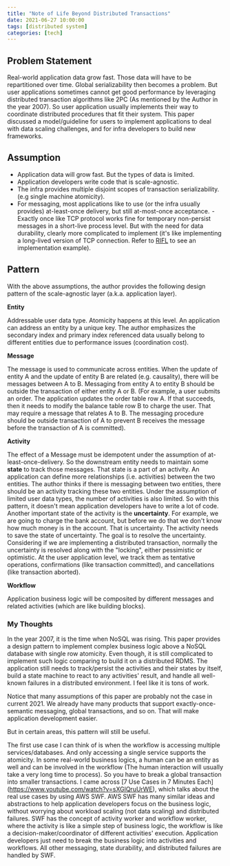 ```yaml
---
title: "Note of Life Beyond Distributed Transactions"
date: 2021-06-27 10:00:00
tags: [distributed system]
categories: [tech]
---
```


## Problem Statement

Real-world application data grow fast. Those data will have to be repartitioned over time. Global serializability then becomes a problem. But user applications sometimes cannot get good performance by leveraging distributed transaction algorithms like 2PC (As mentioned by the Author in the year 2007).
So user application usually implements their way to coordinate distributed procedures that fit their system.
This paper discussed a model/guideline for users to implement applications to deal with data scaling challenges, and for infra developers to build new frameworks.

## Assumption

- Application data will grow fast. But the types of data is limited.
- Application developers write code that is scale-agnostic.
- The infra provides multiple disjoint scopes of transaction serializability. (e.g single machine atomicity).
- For messaging, most applications like to use (or the infra usually provides) at-least-once delivery, but still at-most-once acceptance.
 - Exactly once like TCP protocol works fine for temporary non-persist messages in a short-live process level. But with the need for data durability, clearly more complicated to implement (it's like implementing a long-lived version of TCP connection. Refer to [RIFL](https://web.stanford.edu/~ouster/cgi-bin/papers/rifl.pdf) to see an implementation example).

## Pattern

With the above assumptions, the author provides the following design pattern of the scale-agnostic layer (a.k.a. application layer).

**Entity**

Addressable user data type. Atomicity happens at this level. An application can address an entity by a unique key. The author emphasizes the secondary index and primary index referenced data usually belong to different entities due to performance issues (coordination cost).

**Message**

The message is used to communicate across entities. When the update of entity A and the update of entity B are related (e.g. causality), there will be messages between A to B.
Messaging from entity A to entity B should be outside the transaction of either entity A or B. (For example, a user submits an order. The application updates the order table row A.
If that succeeds, then it needs to modify the balance table row B to charge the user. That may require a message that relates A to B. The messaging procedure should be outside transaction of A to prevent B receives the message before the transaction of A is committed).

**Activity**

The effect of a Message must be idempotent under the assumption of at-least-once-delivery. So the downstream entity needs to maintain some **state** to track those messages. That state is a part of an activity. An application can define more relationships (i.e. activities) between the two entities.
The author thinks if there is messaging between two entities, there should be an activity tracking these two entities. Under the assumption of limited user data types, the number of activities is also limited. So with this pattern, it doesn't mean application developers have to write a lot of code.
Another important state of the activity is the **uncertainty**. For example, we are going to charge the bank account, but before we do that we don't know how much money is in the account. That is uncertainty. The activity needs to save the state of uncertainty. The goal is to resolve the uncertainty. Considering if we are implementing a distributed transaction, normally the uncertainty is resolved along with the "locking", either pessimistic or optimistic. At the user application level, we track them as tentative operations, confirmations (like transaction committed), and cancellations (like transaction aborted).

**Workflow**

Application business logic will be composited by different messages and related activities (which are like building blocks).

### My Thoughts

In the year 2007, it is the time when NoSQL was rising. This paper provides a design pattern to implement complex business logic above a NoSQL database with single row atomicity. Even though, it is still complicated to implement such logic comparing to build it on a distributed RDMS. The application still needs to track/persist the activities and their states by itself, build a state machine to react to any activities' result, and handle all well-known failures in a distributed environment. I feel like it is tons of work.

Notice that many assumptions of this paper are probably not the case in current 2021. We already have many products that support exactly-once-semantic messaging, global transactions, and so on. That will make application development easier.

But in certain areas, this pattern will still be useful.

The first use case I can think of is when the workflow is accessing multiple services/databases. And only accessing a single service supports the atomicity. In some real-world business logics, a human can be an entity as well and can be involved in the workflow (The human interaction will usually take a very long time to process). So you have to break a global transaction into smaller transactions. I came across [7 Use Cases in 7 Minutes Each] (https://www.youtube.com/watch?v=sXGlQruUrWE), which talks about the real use cases by using AWS SWF. AWS SWF has many similar ideas and abstractions to help application developers focus on the business logic, without worrying about workload scaling (not data scaling) and distributed failures. SWF has the concept of activity worker and workflow worker, where the activity is like a simple step of business logic, the workflow is like a decision-maker/coordinator of different activities' execution. Application developers just need to break the business logic into activities and workflows. All other messaging, state durability, and distributed failures are handled by SWF.
